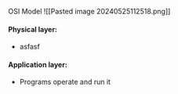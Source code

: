 OSI Model
![[Pasted image 20240525112518.png]]
#### Physical layer:
- asfasf
#### Application layer:
- Programs operate and run it